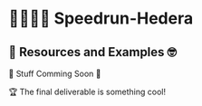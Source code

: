 # 🏃🏽‍♀️💨 Speedrun-Hedera

## 🚩 Resources and Examples 🤓

🎫 Stuff Comming Soon 🚀

🏆 The final deliverable is something cool!


